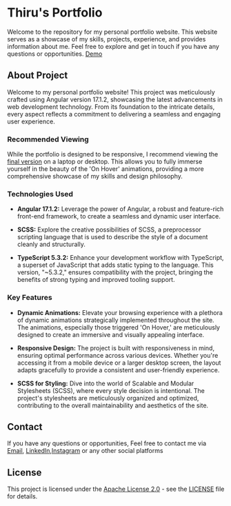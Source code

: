 
# Thiru's Portfolio

Welcome to the repository for my personal portfolio website. This website serves as a showcase of my skills, projects, experience, and provides information about me. Feel free to explore and get in touch if you have any questions or opportunities. [Demo](https://thirudev50.github.io/portfolio/)

## About Project

Welcome to my personal portfolio website! This project was meticulously crafted using Angular version 17.1.2, showcasing the latest advancements in web development technology. From its foundation to the intricate details, every aspect reflects a commitment to delivering a seamless and engaging user experience.

### Recommended Viewing

While the portfolio is designed to be responsive, I recommend viewing the [final version](https://thirudev50.github.io/portfolio/) on a laptop or desktop. This allows you to fully immerse yourself in the beauty of the 'On Hover' animations, providing a more comprehensive showcase of my skills and design philosophy.

### Technologies Used

- **Angular 17.1.2:** Leverage the power of Angular, a robust and feature-rich front-end framework, to create a seamless and dynamic user interface.

- **SCSS:** Explore the creative possibilities of SCSS, a preprocessor scripting language that is used to describe the style of a document cleanly and structurally.

- **TypeScript 5.3.2:** Enhance your development workflow with TypeScript, a superset of JavaScript that adds static typing to the language. This version, "~5.3.2," ensures compatibility with the project, bringing the benefits of strong typing and improved tooling support.

### Key Features

- **Dynamic Animations:** Elevate your browsing experience with a plethora of dynamic animations strategically implemented throughout the site. The animations, especially those triggered 'On Hover,' are meticulously designed to create an immersive and visually appealing interface.

- **Responsive Design:** The project is built with responsiveness in mind, ensuring optimal performance across various devices. Whether you're accessing it from a mobile device or a larger desktop screen, the layout adapts gracefully to provide a consistent and user-friendly experience.

- **SCSS for Styling:** Dive into the world of Scalable and Modular Stylesheets (SCSS), where every style decision is intentional. The project's stylesheets are meticulously organized and optimized, contributing to the overall maintainability and aesthetics of the site.


## Contact

If you have any questions or opportunities, Feel free to contact me via [Email](mailto:thirudev50@gmail.com), [LinkedIn](https://www.linkedin.com/in/thirumoorthy-n/),[Instagram](https://www.instagram.com/thiru_shady/) or any other social platforms

## License

This project is licensed under the [Apache License 2.0](LICENSE) - see the [LICENSE](LICENSE) file for details.

